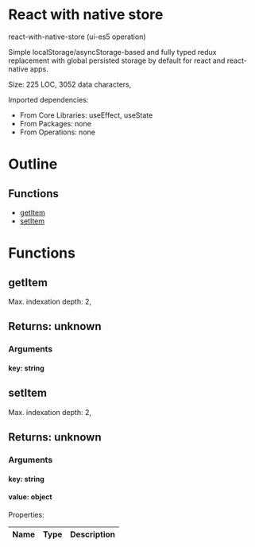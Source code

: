 # React with native store

react-with-native-store (ui-es5 operation)

Simple localStorage/asyncStorage-based and fully typed redux replacement with global persisted storage by default for react and react-native apps.

Size: 225 LOC, 3052 data characters, 
 
Imported dependencies:

- From Core Libraries: useEffect, useState
- From Packages: none
- From Operations: none

# Outline

## Functions

- [getItem](#getItem)
- [setItem](#setItem)



# Functions

## getItem

Max. indexation depth: 2, 



## Returns: unknown

### Arguments

#### key: string







## setItem

Max. indexation depth: 2, 



## Returns: unknown

### Arguments

#### key: string







#### value: object





Properties: 

 | Name | Type | Description |
|---|---|---|



